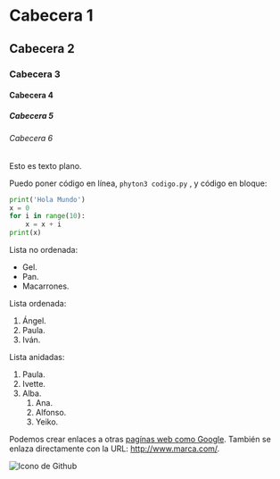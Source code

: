 # Cabecera 1

## Cabecera 2

### Cabecera 3

#### Cabecera 4

##### Cabecera 5

###### Cabecera 6

Esto es texto plano.

Puedo poner código en línea, `phyton3 codigo.py` , y código en bloque:

```python
print('Hola Mundo')
x = 0
for i in range(10):
    x = x + i
print(x)
```

Lista no ordenada:

* Gel.
* Pan.
* Macarrones.

Lista ordenada:

1. Ángel.
2. Paula.
3. Iván.

Lista anidadas:

1. Paula.
2. Ivette.
3. Alba.
    1. Ana.
    2. Alfonso.
    3. Yeiko.
    
Podemos crear enlaces a otras [pagínas web como Google](http://www.google.com). También se enlaza directamente con la URL: http://www.marca.com/.

![Icono de Github](https://github.com/apple-touch-icon.png 'Imagen de GitHub')
